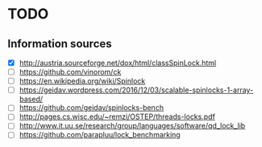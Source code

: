 # TODO

## Information sources
- [X] http://austria.sourceforge.net/dox/html/classSpinLock.html
- [ ] https://github.com/vinorom/ck
- [ ] https://en.wikipedia.org/wiki/Spinlock
- [ ] https://geidav.wordpress.com/2016/12/03/scalable-spinlocks-1-array-based/
- [ ] https://github.com/geidav/spinlocks-bench
- [ ] http://pages.cs.wisc.edu/~remzi/OSTEP/threads-locks.pdf
- [ ] http://www.it.uu.se/research/group/languages/software/qd_lock_lib
- [ ] https://github.com/parapluu/lock_benchmarking
